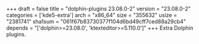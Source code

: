 +++
draft = false
title = "dolphin-plugins 23.08.0-2"
version = "23.08.0-2"
categories = ['kde5-extra']
arch = "x86_64"
size = "355632"
usize = "2381741"
sha1sum = "061f67b83730377f104d6bd49cff7ced88a29cb4"
depends = "['dolphin>=23.08.0', 'ktexteditor>=5.110.0']"
+++
Extra Dolphin plugins.